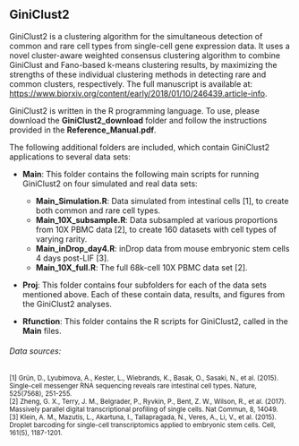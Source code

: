 ## GiniClust2

GiniClust2 is a clustering algorithm for the simultaneous detection of common and rare cell types from single-cell gene expression data.  It uses a novel cluster-aware weighted consensus clustering algorithm to combine GiniClust and Fano-based k-means clustering results, by maximizing the strengths of these individual clustering methods in detecting rare and common clusters, respectively.  The full manuscript is available at: https://www.biorxiv.org/content/early/2018/01/10/246439.article-info.

GiniClust2 is written in the R programming language.  To use, please download the **GiniClust2\_download** folder and follow the instructions provided in the **Reference\_Manual.pdf**.

The following additional folders are included, which contain GiniClust2 applications to several data sets: 

   - **Main**: This folder contains the following main scripts for running GiniClust2 on four simulated and real data sets:
   
      - **Main_Simulation.R**: Data simulated from intestinal cells [1], to create both common and rare cell types.
      - **Main_10X_subsample.R**: Data subsampled at various proportions from 10X PBMC data [2], to create 160 datasets with cell types of varying rarity.
      - **Main_inDrop_day4.R**: inDrop data from mouse embryonic stem cells 4 days post-LIF [3].
      - **Main_10X_full.R**: The full 68k-cell 10X PBMC data set [2].
      
   - **Proj**: This folder contains four subfolders for each of the data sets mentioned above.  Each of these contain data, results, and figures from the GiniClust2 analyses.
   
   - **Rfunction**: This folder contains the R scripts for GiniClust2, called in the **Main** files.


###### Data sources:<br />
<sub> [1] Grün, D., Lyubimova, A., Kester, L., Wiebrands, K., Basak, O., Sasaki, N., et al. (2015). Single-cell messenger RNA sequencing reveals rare intestinal cell types. Nature, 525(7568), 251-255. <br />
[2] Zheng, G. X., Terry, J. M., Belgrader, P., Ryvkin, P., Bent, Z. W., Wilson, R., et	al. (2017). Massively parallel digital transcriptional profiling of single	cells. Nat Commun, 8, 14049. <br />
[3] Klein, A. M., Mazutis, L., Akartuna, I., Tallapragada, N., Veres, A., Li, V., et al. (2015). Droplet barcoding for single-cell transcriptomics applied to embryonic stem cells. Cell, 161(5), 1187-1201.
